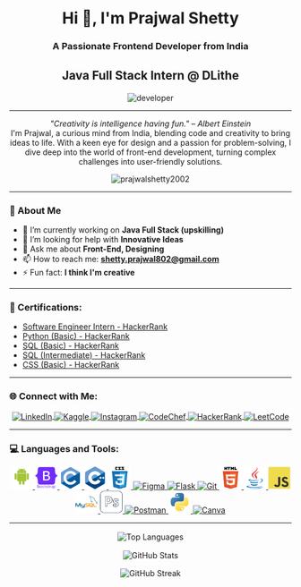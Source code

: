 <h1 align="center">Hi 👋, I'm Prajwal Shetty</h1>
<h3 align="center">A Passionate Frontend Developer from India</h3>
<h2 align="center">Java Full Stack Intern @ DLithe</h2>

<p align="center">
  <img align="center" alt="developer" width="400" src="https://user-images.githubusercontent.com/74038190/219923823-bf1ce878-c6b8-4faa-be07-93e6b1006521.gif">
</p>

---

<p align="center">
  <em>"Creativity is intelligence having fun." – Albert Einstein</em><br>
  I'm Prajwal, a curious mind from India, blending code and creativity to bring ideas to life. With a keen eye for design and a passion for problem-solving, I dive deep into the world of front-end development, turning complex challenges into user-friendly solutions.
</p>

<p align="center">
  <img src="https://komarev.com/ghpvc/?username=prajwalshetty2002&label=Profile%20views&color=0e75b6&style=flat" alt="prajwalshetty2002" />
</p>

---

### 🚀 About Me
- 🔭 I’m currently working on **Java Full Stack (upskilling)**
- 🤝 I’m looking for help with **Innovative Ideas**
- 💬 Ask me about **Front-End, Designing**
- 📫 How to reach me: **shetty.prajwal802@gmail.com**
- ⚡ Fun fact: **I think I'm creative**

---

### 🏅 Certifications:
- [Software Engineer Intern - HackerRank](https://www.hackerrank.com/certificates/b889bc08616d)
- [Python (Basic) - HackerRank](https://www.hackerrank.com/certificates/b889bc08616d)
- [SQL (Basic) - HackerRank](https://www.hackerrank.com/certificates/b889bc08616d)
- [SQL (Intermediate) - HackerRank](https://www.hackerrank.com/certificates/b889bc08616d)
- [CSS (Basic) - HackerRank](https://www.hackerrank.com/certificates/b889bc08616d)

---

### 🌐 Connect with Me:
<p align="center">
  <a href="https://linkedin.com/in/prajwal-shetty-56861a293" target="blank">
    <img align="center" src="https://raw.githubusercontent.com/rahuldkjain/github-profile-readme-generator/master/src/images/icons/Social/linked-in-alt.svg" alt="LinkedIn" height="30" width="40" />
  </a>
  <a href="https://kaggle.com/https://www.kaggle.com/mkst123" target="blank">
    <img align="center" src="https://raw.githubusercontent.com/rahuldkjain/github-profile-readme-generator/master/src/images/icons/Social/kaggle.svg" alt="Kaggle" height="30" width="40" />
  </a>
  <a href="https://instagram.com/yaksha553" target="blank">
    <img align="center" src="https://raw.githubusercontent.com/rahuldkjain/github-profile-readme-generator/master/src/images/icons/Social/instagram.svg" alt="Instagram" height="30" width="40" />
  </a>
  <a href="https://www.codechef.com/users/shettyprajwal8" target="blank">
    <img align="center" src="https://cdn.jsdelivr.net/npm/simple-icons@3.1.0/icons/codechef.svg" alt="CodeChef" height="30" width="40" />
  </a>
  <a href="https://www.hackerrank.com/shetty_prajwal81" target="blank">
    <img align="center" src="https://raw.githubusercontent.com/rahuldkjain/github-profile-readme-generator/master/src/images/icons/Social/hackerrank.svg" alt="HackerRank" height="30" width="40" />
  </a>
  <a href="https://www.leetcode.com/prajwal_s1/" target="blank">
    <img align="center" src="https://raw.githubusercontent.com/rahuldkjain/github-profile-readme-generator/master/src/images/icons/Social/leet-code.svg" alt="LeetCode" height="30" width="40" />
  </a>
</p>

---

### 💻 Languages and Tools:
<p align="center"> 
  <a href="https://developer.android.com" target="_blank" rel="noreferrer"> 
    <img src="https://raw.githubusercontent.com/devicons/devicon/master/icons/android/android-original-wordmark.svg" alt="Android" width="40" height="40"/> 
  </a> 
  <a href="https://getbootstrap.com" target="_blank" rel="noreferrer"> 
    <img src="https://raw.githubusercontent.com/devicons/devicon/master/icons/bootstrap/bootstrap-plain-wordmark.svg" alt="Bootstrap" width="40" height="40"/> 
  </a> 
  <a href="https://www.cprogramming.com/" target="_blank" rel="noreferrer"> 
    <img src="https://raw.githubusercontent.com/devicons/devicon/master/icons/c/c-original.svg" alt="C" width="40" height="40"/> 
  </a> 
  <a href="https://www.w3schools.com/cpp/" target="_blank" rel="noreferrer"> 
    <img src="https://raw.githubusercontent.com/devicons/devicon/master/icons/cplusplus/cplusplus-original.svg" alt="C++" width="40" height="40"/> 
  </a> 
  <a href="https://www.w3schools.com/css/" target="_blank" rel="noreferrer"> 
    <img src="https://raw.githubusercontent.com/devicons/devicon/master/icons/css3/css3-original-wordmark.svg" alt="CSS3" width="40" height="40"/> 
  </a> 
  <a href="https://www.figma.com/" target="_blank" rel="noreferrer"> 
    <img src="https://www.vectorlogo.zone/logos/figma/figma-icon.svg" alt="Figma" width="40" height="40"/> 
  </a> 
  <a href="https://flask.palletsprojects.com/" target="_blank" rel="noreferrer"> 
    <img src="https://www.vectorlogo.zone/logos/pocoo_flask/pocoo_flask-icon.svg" alt="Flask" width="40" height="40"/> 
  </a> 
  <a href="https://git-scm.com/" target="_blank" rel="noreferrer"> 
    <img src="https://www.vectorlogo.zone/logos/git-scm/git-scm-icon.svg" alt="Git" width="40" height="40"/> 
  </a> 
  <a href="https://www.w3.org/html/" target="_blank" rel="noreferrer"> 
    <img src="https://raw.githubusercontent.com/devicons/devicon/master/icons/html5/html5-original-wordmark.svg" alt="HTML5" width="40" height="40"/> 
  </a> 
  <a href="https://www.java.com" target="_blank" rel="noreferrer"> 
    <img src="https://raw.githubusercontent.com/devicons/devicon/master/icons/java/java-original.svg" alt="Java" width="40" height="40"/> 
  </a> 
  <a href="https://developer.mozilla.org/en-US/docs/Web/JavaScript" target="_blank" rel="noreferrer"> 
    <img src="https://raw.githubusercontent.com/devicons/devicon/master/icons/javascript/javascript-original.svg" alt="JavaScript" width="40" height="40"/> 
  </a> 
  <a href="https://www.mysql.com/" target="_blank" rel="noreferrer"> 
    <img src="https://raw.githubusercontent.com/devicons/devicon/master/icons/mysql/mysql-original-wordmark.svg" alt="MySQL" width="40" height="40"/> 
  </a> 
  <a href="https://www.photoshop.com/en" target="_blank" rel="noreferrer"> 
    <img src="https://raw.githubusercontent.com/devicons/devicon/master/icons/photoshop/photoshop-line.svg" alt="Photoshop" width="40" height="40"/> 
  </a> 
  <a href="https://postman.com" target="_blank" rel="noreferrer"> 
    <img src="https://www.vectorlogo.zone/logos/getpostman/getpostman-icon.svg" alt="Postman" width="40" height="40"/> 
  </a> 
  <a href="https://www.python.org" target="_blank" rel="noreferrer"> 
    <img src="https://raw.githubusercontent.com/devicons/devicon/master/icons/python/python-original.svg" alt="Python" width="40" height="40"/> 
  </a> 
  <a href="https://www.canva.com" target="_blank" rel="noreferrer"> 
    <img src="https://www.vectorlogo.zone/logos/canva/canva-icon.svg" alt="Canva" width="40" height="40"/> 
  </a>
</p>

---

<p align="center">
  <img align="center" src="https://github-readme-stats.vercel.app/api/top-langs?username=prajwalshetty802&show_icons=true&locale=en&layout=compact" alt="Top Languages" />
</p>

<p align="center">
  <img align="center" src="https://github-readme-stats.vercel.app/api?username=prajwalshetty2002&show_icons=true&locale=en" alt="GitHub Stats" />
</p>

<p align="center">
  <img align="center" src="https://github-readme-streak-stats.herokuapp.com/?user=prajwalshetty2002&" alt="GitHub Streak" />
</p>
